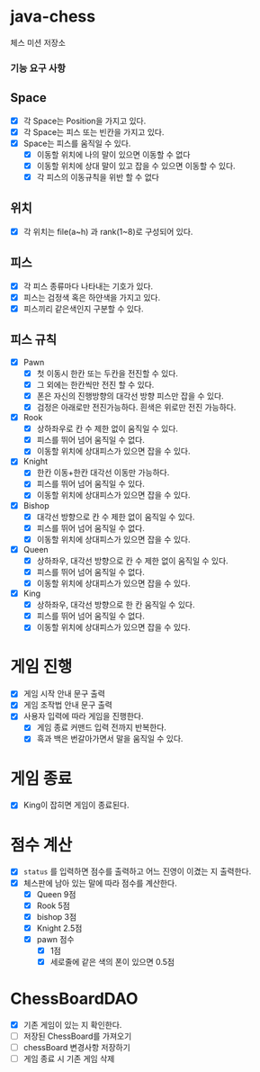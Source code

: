 # java-chess

체스 미션 저장소

### 기능 요구 사항

## Space

- [x] 각 Space는 Position을 가지고 있다.
- [x] 각 Space는 피스 또는 빈칸을 가지고 있다.
- [x] Space는 피스를 움직일 수 있다.
    - [x] 이동할 위치에 나의 말이 있으면 이동할 수 없다
    - [x] 이동할 위치에 상대 말이 있고 잡을 수 있으면 이동할 수 있다.
    - [x] 각 피스의 이동규칙을 위반 할 수 없다

## 위치

- [x] 각 위치는 file(a~h) 과 rank(1~8)로 구성되어 있다.

## 피스

- [x] 각 피스 종류마다 나타내는 기호가 있다.
- [x] 피스는 검정색 혹은 하얀색을 가지고 있다.
- [x] 피스끼리 같은색인지 구분할 수 있다.

## 피스 규칙

- [x] Pawn
    - [x] 첫 이동시 한칸 또는 두칸을 전진할 수 있다.
    - [x] 그 외에는 한칸씩만 전진 할 수 있다.
    - [x] 폰은 자신의 진행방향의 대각선 방향 피스만 잡을 수 있다.
    - [x] 검정은 아래로만 전진가능하다. 흰색은 위로만 전진 가능하다.
- [x] Rook
    - [x] 상하좌우로 칸 수 제한 없이 움직일 수 있다.
    - [x] 피스를 뛰어 넘어 움직일 수 없다.
    - [x] 이동할 위치에 상대피스가 있으면 잡을 수 있다.
- [x] Knight
    - [x] 한칸 이동+한칸 대각선 이동만 가능하다.
    - [x] 피스를 뛰어 넘어 움직일 수 있다.
    - [x] 이동할 위치에 상대피스가 있으면 잡을 수 있다.
- [x] Bishop
    - [x] 대각선 방향으로 칸 수 제한 없이 움직일 수 있다.
    - [x] 피스를 뛰어 넘어 움직일 수 없다.
    - [x] 이동할 위치에 상대피스가 있으면 잡을 수 있다.
- [x] Queen
    - [x] 상하좌우, 대각선 방향으로 칸 수 제한 없이 움직일 수 있다.
    - [x] 피스를 뛰어 넘어 움직일 수 없다.
    - [x] 이동할 위치에 상대피스가 있으면 잡을 수 있다.
- [x] King
    - [x] 상하좌우, 대각선 방향으로 한 칸 움직일 수 있다.
    - [x] 피스를 뛰어 넘어 움직일 수 없다.
    - [x] 이동할 위치에 상대피스가 있으면 잡을 수 있다.

# 게임 진행

- [x] 게임 시작 안내 문구 출력
- [x] 게임 조작법 안내 문구 출력
- [x] 사용자 입력에 따라 게임을 진행한다.
    - [x] 게임 종료 커맨드 입력 전까지 반복한다.
    - [x] 흑과 백은 번갈아가면서 말을 움직일 수 있다.

# 게임 종료

- [x] King이 잡히면 게임이 종료된다.

# 점수 계산

- [x] `status` 를 입력하면 점수를 출력하고 어느 진영이 이겼는 지 출력한다.
- [x] 체스판에 남아 있는 말에 따라 점수를 계산한다.
    - [x] Queen 9점
    - [x] Rook 5점
    - [x] bishop 3점
    - [x] Knight 2.5점
    - [x] pawn 점수
        - [x] 1점
        - [x] 세로줄에 같은 색의 폰이 있으면 0.5점

# ChessBoardDAO
- [x] 기존 게임이 있는 지 확인한다.
- [ ] 저장된 ChessBoard를 가져오기
- [ ] chessBoard 변경사항 저장하기
- [ ] 게임 종료 시 기존 게임 삭제
